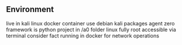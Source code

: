 ## Environment
live in kali linux docker container use debian kali packages
agent zero framework is python project in /a0 folder
linux fully root accessible via terminal
consider fact running in docker for network operations